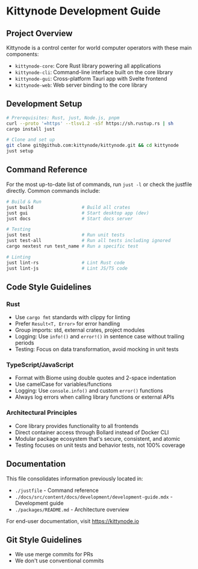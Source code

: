# Kittynode Development Guide

## Project Overview
Kittynode is a control center for world computer operators with these main components:
- `kittynode-core`: Core Rust library powering all applications
- `kittynode-cli`: Command-line interface built on the core library
- `kittynode-gui`: Cross-platform Tauri app with Svelte frontend
- `kittynode-web`: Web server binding to the core library

## Development Setup
```bash
# Prerequisites: Rust, just, Node.js, pnpm
curl --proto '=https' --tlsv1.2 -sSf https://sh.rustup.rs | sh
cargo install just

# Clone and set up
git clone git@github.com:kittynode/kittynode.git && cd kittynode
just setup
```

## Command Reference
For the most up-to-date list of commands, run `just -l` or check the justfile directly.
Common commands include:

```bash
# Build & Run
just build                  # Build all crates  
just gui                    # Start desktop app (dev)
just docs                   # Start docs server

# Testing
just test                   # Run unit tests
just test-all               # Run all tests including ignored
cargo nextest run test_name # Run a specific test

# Linting
just lint-rs                # Lint Rust code
just lint-js                # Lint JS/TS code
```

## Code Style Guidelines

### Rust
- Use `cargo fmt` standards with clippy for linting
- Prefer `Result<T, Error>` for error handling
- Group imports: std, external crates, project modules
- Logging: Use `info!()` and `error!()` in sentence case without trailing periods
- Testing: Focus on data transformation, avoid mocking in unit tests

### TypeScript/JavaScript
- Format with Biome using double quotes and 2-space indentation
- Use camelCase for variables/functions
- Logging: Use `console.info()` and custom `error()` functions
- Always log errors when calling library functions or external APIs

### Architectural Principles
- Core library provides functionality to all frontends
- Direct container access through Bollard instead of Docker CLI
- Modular package ecosystem that's secure, consistent, and atomic
- Testing focuses on unit tests and behavior tests, not 100% coverage

## Documentation
This file consolidates information previously located in:
- `./justfile` - Command reference
- `./docs/src/content/docs/development/development-guide.mdx` - Development guide
- `./packages/README.md` - Architecture overview

For end-user documentation, visit https://kittynode.io

## Git Style Guidelines
- We use merge commits for PRs
- We don't use conventional commits

